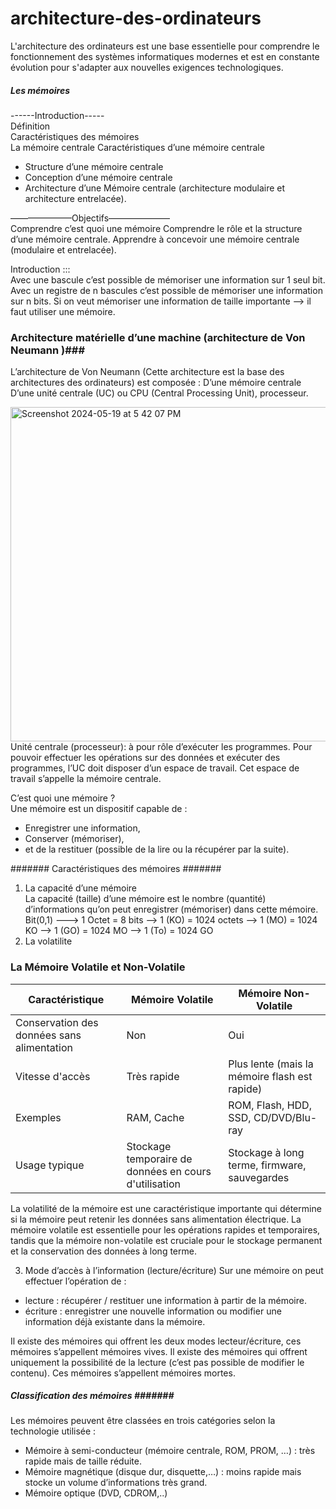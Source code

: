 # architecture-des-ordinateurs

L'architecture des ordinateurs est une base essentielle pour comprendre le fonctionnement des systèmes informatiques modernes et est en constante évolution pour s'adapter aux nouvelles exigences technologiques.

##### Les mémoires #####

------Introduction-----<br/>
Définition<br/>
Caractéristiques des mémoires<br/>
La mémoire centrale
Caractéristiques d’une mémoire centrale
-   Structure d’une mémoire centrale
-   Conception d’une mémoire centrale
-   Architecture d’une Mémoire centrale (architecture modulaire et architecture entrelacée).

———————Objectifs———————<br/>
Comprendre c’est quoi une mémoire
Comprendre le rôle et la structure d’une mémoire centrale.
Apprendre à concevoir une mémoire centrale (modulaire et entrelacée).

Introduction ::: <br/>
Avec une bascule c’est possible de mémoriser une information sur 1 seul bit.
Avec un registre de n bascules c’est possible de mémoriser une information sur n bits.
Si on veut mémoriser une information de taille importante —> il faut utiliser une mémoire.

### Architecture matérielle d’une machine (architecture de Von Neumann )###
L’architecture de Von Neumann (Cette architecture est la base des architectures des ordinateurs) est composée :
D’une mémoire centrale
D’une unité centrale (UC) ou CPU (Central Processing Unit), processeur.

<img width="535" alt="Screenshot 2024-05-19 at 5 42 07 PM" src="https://github.com/amineelhassak/architecture-des-ordinateurs/assets/123774795/751e52e6-7815-4f02-ba9e-621b6ae409c3"><br/>
Unité centrale (processeur):
à pour rôle d’exécuter les programmes.
Pour pouvoir effectuer les opérations sur des données et exécuter des programmes, l’UC doit disposer d’un espace de travail. Cet espace de travail s’appelle la mémoire centrale.

C’est quoi une mémoire ?<br/>
Une mémoire est un dispositif capable de :
- Enregistrer une information,
- Conserver (mémoriser),
- et de la restituer (possible de la lire ou la récupérer par la suite).

####### Caractéristiques des mémoires #######
1. La capacité d’une mémoire<br/>
La capacité (taille) d’une mémoire est le nombre (quantité) d’informations qu’on peut enregistrer (mémoriser) dans cette mémoire.
Bit(0,1) ---> 1 Octet = 8 bits —> 1 (KO) = 1024 octets —> 1 (MO) = 1024 KO —> 1 (GO) = 1024 MO —> 1 (To) = 1024 GO
2. La volatilite
### La Mémoire Volatile et Non-Volatile ###
| Caractéristique                        | Mémoire Volatile               | Mémoire Non-Volatile                      |
|----------------------------------------|-------------------------------|-------------------------------------------|
| Conservation des données sans alimentation | Non                           | Oui                                       |
| Vitesse d'accès                         | Très rapide                   | Plus lente (mais la mémoire flash est rapide) |
| Exemples                                | RAM, Cache                    | ROM, Flash, HDD, SSD, CD/DVD/Blu-ray       |
| Usage typique                           | Stockage temporaire de données en cours d'utilisation | Stockage à long terme, firmware, sauvegardes |

La volatilité de la mémoire est une caractéristique importante qui détermine si la mémoire peut retenir les données sans alimentation électrique. La mémoire volatile est essentielle pour les opérations rapides et temporaires, tandis que la mémoire non-volatile est cruciale pour le stockage permanent et la conservation des données à long terme.

3. Mode d’accès à l’information (lecture/écriture)
Sur une mémoire on peut effectuer l’opération de :
- lecture : récupérer / restituer une information à partir de la mémoire.
- écriture : enregistrer une nouvelle information ou modifier une information déjà existante dans la mémoire.

Il existe des mémoires qui offrent les deux modes lecteur/écriture, ces mémoires s’appellent mémoires vives.
Il existe des mémoires qui offrent uniquement la possibilité de la lecture (c’est pas possible de modifier le contenu). Ces mémoires s’appellent mémoires mortes.

##### Classification des mémoires #######<br/>
Les mémoires peuvent être classées en trois catégories selon la technologie utilisée :
- Mémoire à semi-conducteur (mémoire centrale, ROM, PROM, …) : très rapide mais de taille réduite.
- Mémoire magnétique (disque dur, disquette,…) : moins rapide mais stocke un volume d’informations très grand.
- Mémoire optique (DVD, CDROM,..)

